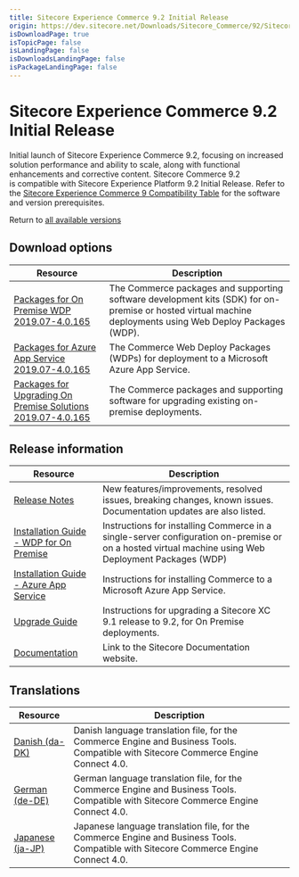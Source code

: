 ```yaml
---
title: Sitecore Experience Commerce 9.2 Initial Release
origin: https://dev.sitecore.net/Downloads/Sitecore_Commerce/92/Sitecore_Experience_Commerce_92_Initial_Release.aspx
isDownloadPage: true
isTopicPage: false
isLandingPage: false
isDownloadsLandingPage: false
isPackageLandingPage: false
---
```


# Sitecore Experience Commerce 9.2 Initial Release

Initial launch of Sitecore Experience Commerce 9.2, focusing on increased solution performance and ability to scale, along with functional enhancements and corrective content. Sitecore Commerce 9.2 is compatible with Sitecore Experience Platform 9.2 Initial Release. Refer to the [Sitecore Experience Commerce 9 Compatibility Table](https://kb.sitecore.net/articles/804595) for the software and version prerequisites.

Return to [all available versions](/Downloads/Sitecore_Commerce)

## Download options

 | Resource | Description |
 | --- | --- |
 | [Packages for On Premise WDP 2019.07-4.0.165](https://scdp.blob.core.windows.net/downloads/Sitecore%20Commerce/92/Sitecore%20Experience%20Commerce%2092%20Initial%20Release/Secure/Sitecore.Commerce.WDP.2019.07-4.0.165.zip) | The Commerce packages and supporting software development kits (SDK) for on-premise or hosted virtual machine deployments using Web Deploy Packages (WDP). |
 | [Packages for Azure App Service 2019.07-4.0.165](https://scdp.blob.core.windows.net/downloads/Sitecore%20Commerce/92/Sitecore%20Experience%20Commerce%2092%20Initial%20Release/Secure/Sitecore.Commerce.Azure.2019.07-4.0.165.zip) | The Commerce Web Deploy Packages (WDPs) for deployment to a Microsoft Azure App Service. |
 | [Packages for Upgrading On Premise Solutions 2019.07-4.0.165](https://scdp.blob.core.windows.net/downloads/Sitecore%20Commerce/92/Sitecore%20Experience%20Commerce%2092%20Initial%20Release/Secure/Sitecore.Commerce.2019.07-4.0.165.zip) | The Commerce packages and supporting software for upgrading existing on-premise deployments. |

## Release information

 | Resource | Description |
 | --- | --- |
 | [Release Notes](/downloads/Sitecore_Commerce/92/Sitecore_Experience_Commerce_92_Initial_Release/Release_Notes) | New features/improvements, resolved issues, breaking changes, known issues. Documentation updates are also listed. |
 | [Installation Guide - WDP for On Premise](https://scdp.blob.core.windows.net/downloads/Sitecore%20Commerce/92/Sitecore%20Experience%20Commerce%2092%20Initial%20Release/Secure/Sitecore_XC-9.2_Installation_Guide_for_On-Prem.pdf) | Instructions for installing Commerce in a single-server configuration on-premise or on a hosted virtual machine using Web Deployment Packages (WDP) |
 | [Installation Guide - Azure App Service](https://scdp.blob.core.windows.net/downloads/Sitecore%20Commerce/92/Sitecore%20Experience%20Commerce%2092%20Initial%20Release/Secure/Sitecore_XC-9.2_Installation_Guide_for_Azure.pdf) | Instructions for installing Commerce to a Microsoft Azure App Service. |
 | [Upgrade Guide](https://scdp.blob.core.windows.net/downloads/Sitecore%20Commerce/92/Sitecore%20Experience%20Commerce%2092%20Initial%20Release/Secure/Sitecore_Experience_Commerce_Upgrade_Guide_for_9.2.pdf) | Instructions for upgrading a Sitecore XC 9.1 release to 9.2, for On Premise deployments. |
 | [Documentation](https://doc.sitecore.com/) | Link to the Sitecore Documentation website. |

## Translations

 | Resource | Description |
 | --- | --- |
 | [Danish (da-DK)](https://scdp.blob.core.windows.net/downloads/Sitecore%20Commerce/92/Sitecore%20Experience%20Commerce%2092%20Initial%20Release/Secure/da-DK.xml) | Danish language translation file, for the Commerce Engine and Business Tools. Compatible with Sitecore Commerce Engine Connect 4.0. |
 | [German (de-DE)](https://scdp.blob.core.windows.net/downloads/Sitecore%20Commerce/92/Sitecore%20Experience%20Commerce%2092%20Initial%20Release/Secure/de-DE.xml) | German language translation file, for the Commerce Engine and Business Tools. Compatible with Sitecore Commerce Engine Connect 4.0. |
 | [Japanese (ja-JP)](https://scdp.blob.core.windows.net/downloads/Sitecore%20Commerce/92/Sitecore%20Experience%20Commerce%2092%20Initial%20Release/Secure/ja-JP.xml) | Japanese language translation file, for the Commerce Engine and Business Tools. Compatible with Sitecore Commerce Engine Connect 4.0. |